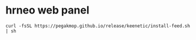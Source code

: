 # hrneo web panel
```
curl -fsSL https://pegakmop.github.io/release/keenetic/install-feed.sh | sh
```
